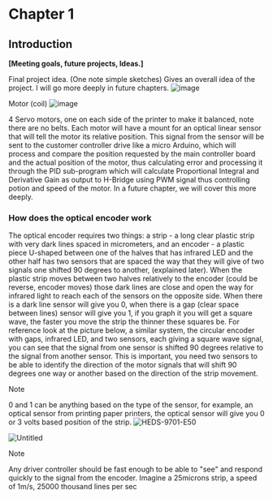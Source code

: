 # Chapter 1
## Introduction

**[Meeting goals, future projects, Ideas.]**



Final project idea. (One note simple sketches) Gives an overall idea of the project. I will go more deeply in future chapters.
![image](https://github.com/studdev101/Quality-Speed-Printing-DIY-SERVOS-/assets/101147725/0bff0d91-4913-4a3b-9a9c-68676ec6b92b)

Motor (coil)
![image](https://github.com/studdev101/Quality-Speed-Printing-DIY-SERVOS-/assets/101147725/09d390c1-aea4-49e4-b7a3-8013e31633f9)

4 Servo motors, one on each side of the printer to make it balanced, note there are no belts. Each motor will have a mount for an optical linear sensor that will tell the motor its relative position. This signal from the sensor will be sent to the customer controller drive like a micro Arduino, which will process and compare the position requested by the main controller board and the actual position of the motor, thus calculating error and processing it through the PID sub-program which will calculate Proportional Integral and Derivative Gain as output to H-Bridge using PWM signal thus controlling potion and speed of the motor. In a future chapter, we will cover this more deeply.


### How does the optical encoder work

The optical encoder requires two things: a strip - a long clear plastic strip with very dark lines spaced in micrometers, and an encoder - a plastic piece U-shaped between one of the halves that has infrared LED and the other half has two sensors that are spaced the way that they will give of two signals one shifted 90 degrees to another, (explained later). When the plastic strip moves between two halves relatively to the encoder (could be reverse, encoder moves) those dark lines are close and open the way for infrared light to reach each of the sensors on the opposite side. When there is a dark line sensor will give you 0, when there is a gap (clear space between lines) sensor will give you 1, if you graph it you will get a square wave, the faster you move the strip the thinner these squares be. For reference look at the picture below, a similar system, the circular encoder with gaps, infrared LED, and two sensors, each giving a square wave signal, you can see that the signal from one sensor is shifted 90 degrees relative to the signal from another sensor. This is important, you need two sensors to be able to identify the direction of the motor signals that will shift 90 degrees one way or another based on the direction of the strip movement.
> [!NOTE]
> 0 and 1 can be anything based on the type of the sensor, for example, an optical sensor from printing paper printers, the optical sensor will give you 0 or 3 volts based position of the strip.
![HEDS-9701-E50](https://github.com/studdev101/Quality-Speed-Printing-DIY-SERVOS-/assets/101147725/28544202-92c1-4b70-86b4-051d1f4af333)

![Untitled](https://github.com/studdev101/Quality-Speed-Printing-DIY-SERVOS-/assets/101147725/02a652e7-dcd0-4820-95ca-9e2b80e15df0)

> [!NOTE]
> Any driver controller should be fast enough to be able to "see" and respond quickly to the signal from the encoder. Imagine a 25microns strip, a speed of 1m/s, 25000 thousand lines per sec
